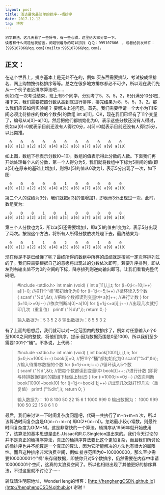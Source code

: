 ```yaml
---
layout: post
title: 浅谈最快最简单的排序--桶排序
date: 2017-12-12 
tag: 博客 
---   
```


    初学算法，这几天看了一些好书，有一些心得，这里给大家分享一下。
    读者有什么问题给我留言，问题很着急的可以加我 ＱＱ：995107866　，或者给我发邮件：[995107866@qq.com](mailto:995107866@qq.com)。

## 正文：

在这个世界上，排序基本上是无处不在的，例如:买东西需要排队、考试按成绩排名、网上购物按价格排序等等。总之在很多地方排序都必不可少，所以现在我们先从一个例子走近排序算法吧……  
例如:在一次考试结束，班上有5个同学，分别考了5，3，5，2，8分(满分10分吧),接下来，我们需要按照分数从高到底进行排序，排完结果为:8，5，5，3，2。那么我们应该如何实验呢？
要解决上述问题，首先，我们需要申请一个大小为11(空间必须比待排序的数的个数多)的数组 int a[11]。OK，现在我们已经有了11个变量了，编号从a[0]~a[10]。然后把他们都初始化为0，表示这些分数还没有人得过，例如:a[0]=0就表示目前还没有人得过0分，a[5]=0就表示目前还没有人得过5分，以此类推。

```
  0    0    0    0    0    0    0    0    0    0    0
a[0] a[1] a[2] a[3] a[4] a[5] a[6] a[7]	a[8] a[9] a[10]
```
       
如上图，数组下标表示分数(0~10)，数组的值表示得此分数的人数。下面我们再开始处理每个人的分数，第一个人得分为5，我们就将数组中下标为5空间的值(即a[5])在原来的基础上增加1，则将a[5]的值从0改为1，表示5分出现了一次，如下图:

```
  0    0    0    0    0    1    0    0    0    0    0
a[0] a[1] a[2] a[3] a[4] a[5] a[6] a[7]	a[8] a[9] a[10]
```

第二个人的成绩为3分，我们就把a[3]的值增加1，即表示3分出现过一次，此时，数组变为:

```	
  0    0    0    1    0    1    0    0    0    0    0
a[0] a[1] a[2] a[3] a[4] a[5] a[6] a[7]	a[8] a[9] a[10]
```

第三个人分数也为5，所以a[5]还需要增加1，即a[5]的值由1变为2，表示5分出现了两次。按照这个方法，将所有人所得分数依次处理下去，最终结果为:

```
  0    0    1    1    0    2    0    0    1    0    0
a[0] a[1] a[2] a[3] a[4] a[5] a[6] a[7]	a[8] a[9] a[10]
```

现在你是不是已经懂了呢？最终所得的数组中所存的成绩就是按照一定次序排列过的了。我们只需要根据自己的意愿将出现过的分数依次即可，若要升序排列，即从左到右输出值不为0的空间的下标，降序排列则逆向输出即可。让我们看看完整代码吧。

> #include <stdio.h>
> int main (void)
> {
> 	int a[11],i,j,t;
> 	for (i=0;i<=10;i++)
> 		a[i]=0;					//把11个“桶”都初始化为0
> 	for (i=1;i<=5;i++)			//循环读入5个数	
> 	{
> 		scanf ("%d",&t);		//把每个数都读到变量t中
> 		a[t]++;					//进行计数 
> 	}
> 	for (i=10;i>=0;i--)			//依次判断a[0]~a[10] 
> 		for (j=1;j<=a[i];j++)	//出现几次就打印几次（重复值） 
> 			printf ("%d\t",i);
> 	return 0; 
> } 
> 
> 输入数据为：5 3 5 2 8
> 输出数据为：8 5 5 3 2

有了上面的思想后，我们就可以对一定范围内的数排序了，例如对任意输入n个0至1000之间的整数，将他们排序。提示:因为数据范围是0至1000，所以我们至少需要1001个"桶"。不多说，上代码：
	
> #include <stdio.h>
> int main (void)
> {
> 	int book[1001],i,j,t,n;
> 	for (i=0;i<=1000;i++)
> 		book[i]=0;				//把11个“桶”都初始化为0
> 	scanf("%d",&n);				//输入待排序数据的个数 
> 	for (i=1;i<=n;i++)			//循环读入5个数	
> 	{
> 		scanf ("%d",&t);		//把每个数都读到变量t中
> 		book[t]++;				//进行计数 (即将与待排数据相同的数组下标做上标记)
> 	}
> 	for (i=1000;i>=0;i--)			//依次判断book[1000]~book[0] 
> 		for (j=1;j<=book[i];j++)	//出现几次就打印几次（重复值） 
> 			printf ("%d\t",i);
> 	return 0; 
> } 
> 
> 输入数据为：
> 10
> 8  100  50  22  15  6  1  1000  999  0
> 输出数据为：
> 1000  999  100  50  22  15  8  6  1  0

最后，我们来讨论一下时间复杂度问题吧，代码一共执行了m+n+m+n 次，所以该算法时间复杂度是O(m+n+m+n) 即O(2*(m+n))。忽略最小较小常数，则最终时间复杂度为O(M+N)。这是非常快的一个算法，桶排序从1956年就开始使用了，该算法的基本思想是由E.J.Issac和R.C.Singleton提出来的。我们今天讨论的并不是真正的桶排序算法，真正的桶排序算法要比这个更加复杂，而且我们所讨论的桶排序也并不能算是一个真正的算法，因为它所能解决的方法也有很大的局限性。而且这种排序非常浪费空间，例如:排序范围为0~100000000，那么至少需要100000001个"桶"来存储数据，即使你只对5个数排序，仍然需要在内存中申请100000001个空间，这真的太浪费空间了。所以也相继出现了其他更好的排序算法，不过这里就不讨论了······
	
转载请注明原地址，WonderHeng的博客：[http://henghengCSDN.github.io](http://henghengCSDN.github.io) 谢谢！

